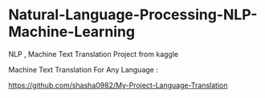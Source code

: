 # Natural-Language-Processing-NLP-Machine-Learning
NLP , Machine Text Translation Project from kaggle


Machine Text Translation For Any Language : 

https://github.com/shasha0982/My-Project-Language-Translation
